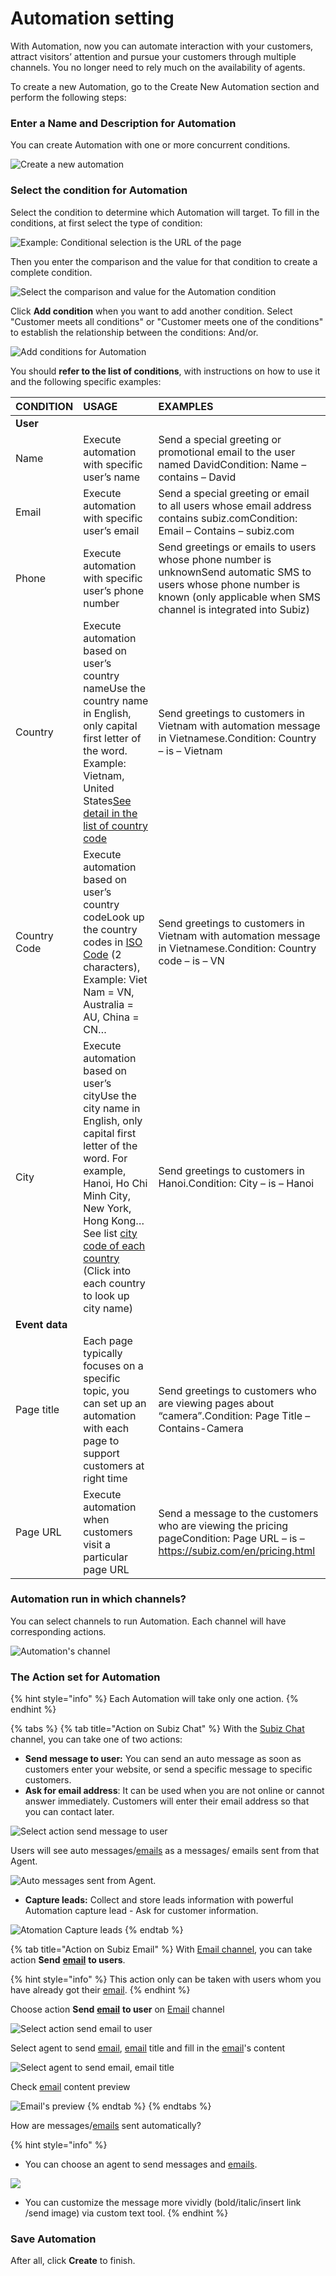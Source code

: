 # Automation setting

With Automation, now you can automate interaction with your customers, attract visitors’ attention and pursue your customers through multiple channels. You no longer need to rely much on the availability of agents.

To create a new Automation, go to the Create New Automation section and perform the following steps:

### Enter a Name and Description for Automation

You can create Automation with one or more concurrent conditions.

![Create a new automation](../../.gitbook/assets/1%20%282%29.png)

### Select the condition for Automation

Select the condition to determine which Automation will target. To fill in the conditions, at first select the type of condition:

![Example: Conditional selection is the URL of the page](../../.gitbook/assets/dk-automation.png)

Then you enter the comparison and the value for that condition to create a complete condition.

![Select the comparison and value for the Automation condition](../../.gitbook/assets/dk-automation1.png)

Click **Add condition** when you want to add another condition. Select "Customer meets all conditions" or "Customer meets one of the conditions" to establish the relationship between the conditions: And/or.

![Add conditions for Automation](../../.gitbook/assets/them-dk-automation.png)

You should **refer to the list of conditions**, with instructions on how to use it and the following specific examples:

| **CONDITION** | **USAGE** | **EXAMPLES** |
| :--- | :--- | :--- |
| **User** | ​ | ​ |
| Name | Execute automation with specific user’s name | Send a special greeting or promotional email to the user named DavidCondition: Name – contains – David |
| Email | Execute automation with specific user’s email | Send a special greeting or email to all users whose email address contains subiz.comCondition: Email – Contains – subiz.com |
| Phone | Execute automation with specific user’s phone number | Send greetings or emails to users whose phone number is unknownSend automatic SMS to users whose phone number is known \(only applicable when SMS channel is integrated into Subiz\) |
| Country | Execute automation based on user’s country nameUse the country name in English, only capital first letter of the word. Example: Vietnam, United States[See detail in the list of country code](https://countrycode.org/)​ | Send greetings to customers in Vietnam with automation message in Vietnamese.Condition: Country – is – Vietnam |
| Country Code | Execute automation based on user’s country codeLook up the country codes in [ISO Code](https://en.wikipedia.org/wiki/ISO_3166-2) \(2 characters\), Example: Viet Nam = VN, Australia = AU, China = CN… | Send greetings to customers in Vietnam with automation message in Vietnamese.Condition: Country code – is – VN |
| City | Execute automation based on user’s cityUse the city name in English, only capital first letter of the word. For example, Hanoi, Ho Chi Minh City, New York, Hong Kong…See list [city code of each country](https://countrycode.org/) \(Click into each country to look up city name\) | Send greetings to customers in Hanoi.Condition: City – is – Hanoi |
| **Event data** | ​ | ​ |
| Page title | Each page typically focuses on a specific topic, you can set up an automation with each page to support customers at right time | Send greetings to customers who are viewing pages about “camera”.Condition: Page Title – Contains-Camera |
| Page URL | Execute automation when customers visit a particular page URL | Send a message to the customers who are viewing the pricing pageCondition: Page URL – is – https://subiz.com/en/pricing.html |

### Automation run in which channels?

You can select channels to run Automation. Each channel will have corresponding actions.

![Automation&apos;s channel](../../.gitbook/assets/select-channel.png)

### The Action set for Automation

{% hint style="info" %}
Each Automation will take only one action.
{% endhint %}

{% tabs %}
{% tab title="Action on Subiz Chat" %}
With the [Subiz Chat ](https://subiz.com/live-chat.html)channel, you can take one of two actions:

* **Send message to user:** You can send an auto message as soon as customers enter your website, or send a specific message to specific customers.
* **Ask for email address**: It can be used when you are not online or cannot answer immediately. Customers will enter their email address so that you can contact later.

![Select action send message to user](../../.gitbook/assets/select-action.png)

Users will see auto messages/[emails](https://subiz.com/email.html) as a messages/ emails sent from that Agent.

![Auto messages sent from Agent.](../../.gitbook/assets/gui-tn-cho-user.png)

* **Capture leads:** Collect and store leads information with powerful Automation capture lead - Ask for customer information.

![Atomation Capture leads](../../.gitbook/assets/capture-lead.png)
{% endtab %}

{% tab title="Action on Subiz Email" %}
With [Email channel](https://subiz.com/email.html), you can take action **Send** [**email**](https://subiz.com/email.html) **to users**. 

{% hint style="info" %}
This action only can be taken with users whom you have already got their [email](https://subiz.com/email.html).
{% endhint %}

Choose action **Send** [**email**](https://subiz.com/email.html) **to user** on [Email](https://subiz.com/email.html) channel

![Select action send email to user](../../.gitbook/assets/email-channel.png)

Select agent to send [email](https://subiz.com/email.html), [email](https://subiz.com/email.html) title and fill in the [email](https://subiz.com/email.html)'s content

![Select agent to send email, email title ](../../.gitbook/assets/email-title.png)

Check [email](https://subiz.com/email.html) content preview

![Email&apos;s preview](../../.gitbook/assets/email-content.png)
{% endtab %}
{% endtabs %}

How are messages/[emails](https://subiz.com/email.html) sent automatically?

{% hint style="info" %}
* You can choose an agent to send messages and [emails](https://subiz.com/email.html).

![](../../.gitbook/assets/3%20%282%29.png)

* You can customize the message more vividly \(bold/italic/insert link /send image\) via custom text tool.
{% endhint %}

### **Save Automation**

After all, click **Create** to finish.





